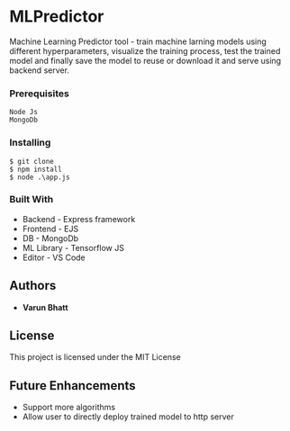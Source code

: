 # MLPredictor
Machine Learning Predictor tool - train machine larning models using different hyperparameters, 
visualize the training process, test the trained model and finally save the model to reuse or download 
it and serve using backend server.

### Prerequisites

```
Node Js
MongoDb
```

### Installing
```
$ git clone
$ npm install
$ node .\app.js
```

### Built With

* Backend - Express framework 
* Frontend - EJS
* DB - MongoDb
* ML Library - Tensorflow JS
* Editor - VS Code

## Authors

* **Varun Bhatt**

## License

This project is licensed under the MIT License

## Future Enhancements

* Support more algorithms
* Allow user to directly deploy trained model to http server

